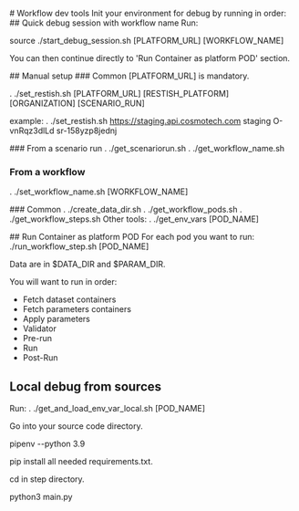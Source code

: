 # Workflow dev tools
Init your environment for debug by running in order:
## Quick debug session with workflow name
Run:

source ./start_debug_session.sh [PLATFORM_URL] [WORKFLOW_NAME]

You can then continue directly to 'Run Container as platform POD' section.

## Manual setup
### Common
[PLATFORM_URL] is mandatory.

. ./set_restish.sh [PLATFORM_URL] [RESTISH_PLATFORM] [ORGANIZATION] [SCENARIO_RUN]

example:
. ./set_restish.sh https://staging.api.cosmotech.com staging O-vnRqz3dlLd sr-158yzp8jednj

### From a scenario run
. ./get_scenariorun.sh
. ./get_workflow_name.sh

### From a workflow
. ./set_workflow_name.sh [WORKFLOW_NAME]

### Common
. ./create_data_dir.sh
. ./get_workflow_pods.sh
. ./get_workflow_steps.sh
Other tools:
. ./get_env_vars [POD_NAME]

## Run Container as platform POD
For each pod you want to run:
./run_workflow_step.sh [POD_NAME]

Data are in $DATA_DIR and $PARAM_DIR.

You will want to run in order:
* Fetch dataset containers
* Fetch parameters containers
* Apply parameters
* Validator
* Pre-run
* Run
* Post-Run

## Local debug from sources
Run:
. ./get_and_load_env_var_local.sh [POD_NAME]

Go into your source code directory.

pipenv --python 3.9

pip install all needed requirements.txt.

cd in step directory.

python3 main.py
